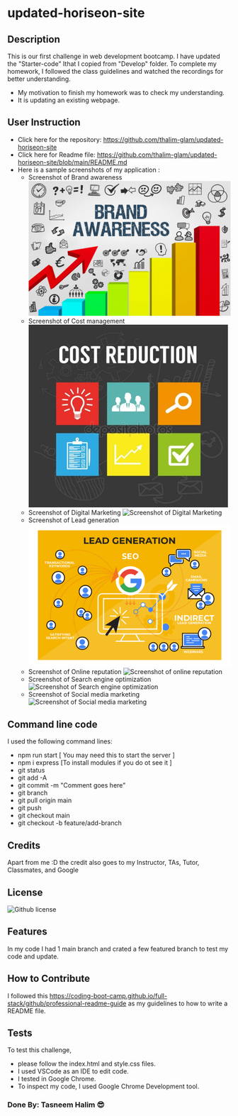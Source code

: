 # updated-horiseon-site

## Description

This is our first challenge in web development bootcamp. I have updated the "Starter-code" Ithat I copied from "Develop" folder. To complete my homework, I followed the class guidelines and watched the recordings for better understanding.

- My motivation to finish my homework was to check my understanding.
- It is updating an existing webpage.


## User Instruction

  - Click here for the repository: https://github.com/thalim-glam/updated-horiseon-site
  - Click here for Readme file: https://github.com/thalim-glam/updated-horiseon-site/blob/main/README.md
  - Here is a sample screenshots of my application :
    - Screenshot of Brand awareness ![Screenshot of Brand awareness](./assets/images/brand-awareness.png)
    - Screenshot of Cost management ![Screenshot of Cost management](./assets/images/cost-management.png)
    - Screenshot of Digital Marketing ![Screenshot of Digital Marketing](./assets/images/digital-marketing-meeting.jpg)
    - Screenshot of Lead generation ![Screenshot of Lead generation](./assets/images/lead-generation.png)
    - Screenshot of Online reputation ![Screenshot of online reputation](./assets/images/online-reputation-management.jpg)
    - Screenshot of Search engine optimization ![Screenshot of Search engine optimization](./assets/images/search-engine-optimization.jpg)
     - Screenshot of Social media marketing ![Screenshot of Social media marketing](./assets/images/social-media-marketing.jpg)
    
    
## Command line code

I used the following command lines:
- npm run start [ You may need this to start the server ]
- npm i express [To install modules if you do ot see it ]
- git status
- git add -A
- git commit -m "Comment goes here"
- git branch
- git pull origin main
- git push
- git checkout main
- git checkout -b feature/add-branch

## Credits

Apart from me :D the credit also goes to my Instructor, TAs, Tutor, Classmates, and Google 

## License
 ![Github license](https://img.shields.io/badge/license-MIT-blue.svg) 

## Features

In my code I had 1 main branch and crated a few featured branch to test my code and update.

## How to Contribute

I followed this https://coding-boot-camp.github.io/full-stack/github/professional-readme-guide as my guidelines to how to write a README file.

## Tests

To test this challenge, 
  - please follow the index.html and style.css files.
  - I used VSCode as an IDE to edit code. 
  - I tested in Google Chrome.
  - To inspect my code, I used Google Chrome Development tool.

### Done By: Tasneem Halim 😎
